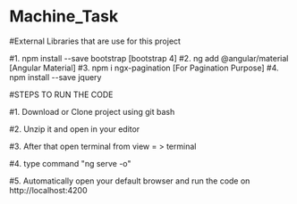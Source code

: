 # Machine_Task


#External Libraries that are use for this project

#1. npm install --save bootstrap [bootstrap 4]
#2. ng add @angular/material [Angular Material]
#3. npm i ngx-pagination [For Pagination Purpose]
#4. npm install --save jquery


#STEPS TO RUN THE CODE

#1. Download or Clone project using git bash 

#2. Unzip it and open in your editor 

#3. After that open terminal from view = > terminal

#4. type command "ng serve -o"

#5. Automatically open your default browser and run the code on  http://localhost:4200
